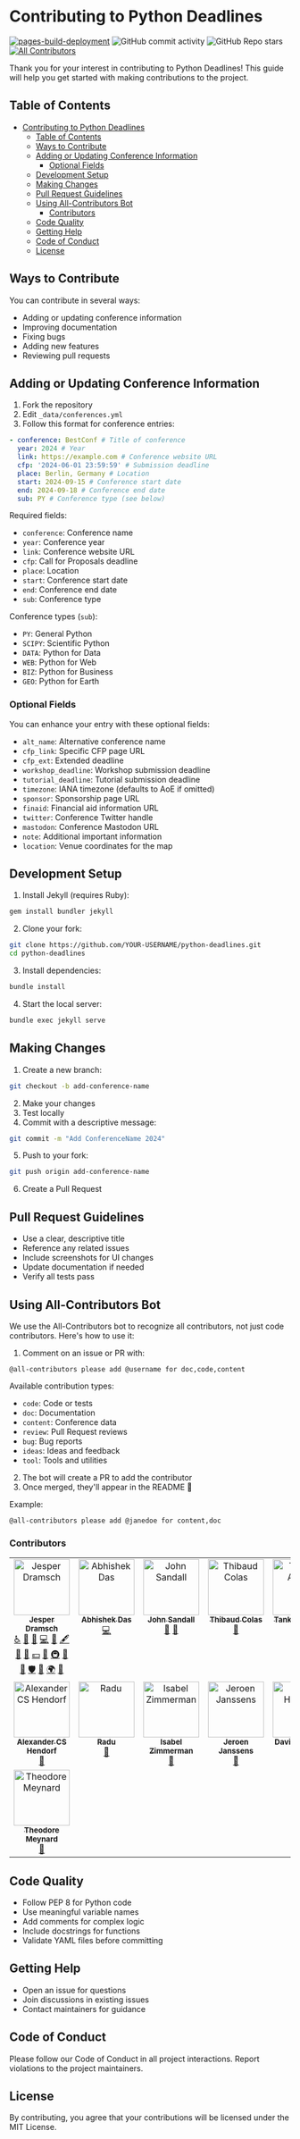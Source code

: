 # Contributing to Python Deadlines

[![pages-build-deployment](https://github.com/JesperDramsch/python-deadlines/actions/workflows/pages/pages-build-deployment/badge.svg?branch=gh-pages)](https://github.com/JesperDramsch/python-deadlines/actions/workflows/pages/pages-build-deployment) ![GitHub commit activity](https://img.shields.io/github/commit-activity/m/jesperdramsch/python-deadlines) ![GitHub Repo stars](https://img.shields.io/github/stars/jesperdramsch/python-deadlines) [![All Contributors](https://img.shields.io/github/all-contributors/jesperdramsch/python-deadlines?color=ee8449)](#contributors)

Thank you for your interest in contributing to Python Deadlines! This guide will help you get started with making contributions to the project.

## Table of Contents

- [Contributing to Python Deadlines](#contributing-to-python-deadlines)
  - [Table of Contents](#table-of-contents)
  - [Ways to Contribute](#ways-to-contribute)
  - [Adding or Updating Conference Information](#adding-or-updating-conference-information)
    - [Optional Fields](#optional-fields)
  - [Development Setup](#development-setup)
  - [Making Changes](#making-changes)
  - [Pull Request Guidelines](#pull-request-guidelines)
  - [Using All-Contributors Bot](#using-all-contributors-bot)
    - [Contributors](#contributors)
  - [Code Quality](#code-quality)
  - [Getting Help](#getting-help)
  - [Code of Conduct](#code-of-conduct)
  - [License](#license)

## Ways to Contribute

You can contribute in several ways:

-   Adding or updating conference information
-   Improving documentation
-   Fixing bugs
-   Adding new features
-   Reviewing pull requests

## Adding or Updating Conference Information

1. Fork the repository
2. Edit `_data/conferences.yml`
3. Follow this format for conference entries:

```yaml
- conference: BestConf # Title of conference
  year: 2024 # Year
  link: https://example.com # Conference website URL
  cfp: '2024-06-01 23:59:59' # Submission deadline
  place: Berlin, Germany # Location
  start: 2024-09-15 # Conference start date
  end: 2024-09-18 # Conference end date
  sub: PY # Conference type (see below)
```

Required fields:

-   `conference`: Conference name
-   `year`: Conference year
-   `link`: Conference website URL
-   `cfp`: Call for Proposals deadline
-   `place`: Location
-   `start`: Conference start date
-   `end`: Conference end date
-   `sub`: Conference type

Conference types (`sub`):

-   `PY`: General Python
-   `SCIPY`: Scientific Python
-   `DATA`: Python for Data
-   `WEB`: Python for Web
-   `BIZ`: Python for Business
-   `GEO`: Python for Earth

### Optional Fields

You can enhance your entry with these optional fields:

-   `alt_name`: Alternative conference name
-   `cfp_link`: Specific CFP page URL
-   `cfp_ext`: Extended deadline
-   `workshop_deadline`: Workshop submission deadline
-   `tutorial_deadline`: Tutorial submission deadline
-   `timezone`: IANA timezone (defaults to AoE if omitted)
-   `sponsor`: Sponsorship page URL
-   `finaid`: Financial aid information URL
-   `twitter`: Conference Twitter handle
-   `mastodon`: Conference Mastodon URL
-   `note`: Additional important information
-   `location`: Venue coordinates for the map

## Development Setup

1. Install Jekyll (requires Ruby):

```bash
gem install bundler jekyll
```

2. Clone your fork:

```bash
git clone https://github.com/YOUR-USERNAME/python-deadlines.git
cd python-deadlines
```

3. Install dependencies:

```bash
bundle install
```

4. Start the local server:

```bash
bundle exec jekyll serve
```

## Making Changes

1. Create a new branch:

```bash
git checkout -b add-conference-name
```

2. Make your changes
3. Test locally
4. Commit with a descriptive message:

```bash
git commit -m "Add ConferenceName 2024"
```

5. Push to your fork:

```bash
git push origin add-conference-name
```

6. Create a Pull Request

## Pull Request Guidelines

-   Use a clear, descriptive title
-   Reference any related issues
-   Include screenshots for UI changes
-   Update documentation if needed
-   Verify all tests pass

## Using All-Contributors Bot

We use the All-Contributors bot to recognize all contributors, not just code contributors. Here's how to use it:

1. Comment on an issue or PR with:

```
@all-contributors please add @username for doc,code,content
```

Available contribution types:

-   `code`: Code or tests
-   `doc`: Documentation
-   `content`: Conference data
-   `review`: Pull Request reviews
-   `bug`: Bug reports
-   `ideas`: Ideas and feedback
-   `tool`: Tools and utilities

2. The bot will create a PR to add the contributor
3. Once merged, they'll appear in the README 🎉

Example:

```
@all-contributors please add @janedoe for content,doc
```

### Contributors

<!-- ALL-CONTRIBUTORS-LIST:START - Do not remove or modify this section -->
<!-- prettier-ignore-start -->
<!-- markdownlint-disable -->
<table>
  <tbody>
    <tr>
      <td align="center" valign="top" width="14.28%"><a href="http://dramsch.net"><img src="https://avatars.githubusercontent.com/u/2620316?v=4?s=100" width="100px;" alt="Jesper Dramsch"/><br /><sub><b>Jesper Dramsch</b></sub></a><br /><a href="#a11y-JesperDramsch" title="Accessibility">️️️️♿️</a> <a href="https://github.com/JesperDramsch/python-deadlines/issues?q=author%3AJesperDramsch" title="Bug reports">🐛</a> <a href="#blog-JesperDramsch" title="Blogposts">📝</a> <a href="https://github.com/JesperDramsch/python-deadlines/commits?author=JesperDramsch" title="Code">💻</a> <a href="#conference-JesperDramsch" title="Python conference (Added or updated)">📆</a> <a href="#content-JesperDramsch" title="Content">🖋</a> <a href="https://github.com/JesperDramsch/python-deadlines/commits?author=JesperDramsch" title="Documentation">📖</a> <a href="#design-JesperDramsch" title="Design">🎨</a> <a href="#financial-JesperDramsch" title="Financial">💵</a> <a href="#ideas-JesperDramsch" title="Ideas, Planning, & Feedback">🤔</a> <a href="#infra-JesperDramsch" title="Infrastructure (Hosting, Build-Tools, etc)">🚇</a> <a href="#promotion-JesperDramsch" title="Promotion">📣</a> <a href="https://github.com/JesperDramsch/python-deadlines/pulls?q=is%3Apr+reviewed-by%3AJesperDramsch" title="Reviewed Pull Requests">👀</a> <a href="#security-JesperDramsch" title="Security">🛡️</a> <a href="#tool-JesperDramsch" title="Tools">🔧</a> <a href="#translation-JesperDramsch" title="Translation">🌍</a> <a href="#talk-JesperDramsch" title="Talks">📢</a></td>
      <td align="center" valign="top" width="14.28%"><a href="https://abhishekdas.com/"><img src="https://avatars.githubusercontent.com/u/1156489?v=4?s=100" width="100px;" alt="Abhishek Das"/><br /><sub><b>Abhishek Das</b></sub></a><br /><a href="https://github.com/JesperDramsch/python-deadlines/commits?author=abhshkdz" title="Code">💻</a></td>
      <td align="center" valign="top" width="14.28%"><a href="https://coefficient.ai"><img src="https://avatars.githubusercontent.com/u/2884159?v=4?s=100" width="100px;" alt="John Sandall"/><br /><sub><b>John Sandall</b></sub></a><br /><a href="#conference-john-sandall" title="Python conference (Added or updated)">📆</a> <a href="https://github.com/JesperDramsch/python-deadlines/issues?q=author%3Ajohn-sandall" title="Bug reports">🐛</a></td>
      <td align="center" valign="top" width="14.28%"><a href="https://thib.me/"><img src="https://avatars.githubusercontent.com/u/877585?v=4?s=100" width="100px;" alt="Thibaud Colas"/><br /><sub><b>Thibaud Colas</b></sub></a><br /><a href="#conference-thibaudcolas" title="Python conference (Added or updated)">📆</a></td>
      <td align="center" valign="top" width="14.28%"><a href="http://tanka.la"><img src="https://avatars.githubusercontent.com/u/29096822?v=4?s=100" width="100px;" alt="Tankala Ashok"/><br /><sub><b>Tankala Ashok</b></sub></a><br /><a href="#conference-tankala" title="Python conference (Added or updated)">📆</a></td>
      <td align="center" valign="top" width="14.28%"><a href="http://robdewit.nl"><img src="https://avatars.githubusercontent.com/u/7165065?v=4?s=100" width="100px;" alt="Rob de Wit"/><br /><sub><b>Rob de Wit</b></sub></a><br /><a href="#conference-RCdeWit" title="Python conference (Added or updated)">📆</a></td>
      <td align="center" valign="top" width="14.28%"><a href="https://slides.takanory.net/"><img src="https://avatars.githubusercontent.com/u/988241?v=4?s=100" width="100px;" alt="Takanori Suzuki"/><br /><sub><b>Takanori Suzuki</b></sub></a><br /><a href="#conference-takanory" title="Python conference (Added or updated)">📆</a></td>
    </tr>
    <tr>
      <td align="center" valign="top" width="14.28%"><a href="https://github.com/alanderex"><img src="https://avatars.githubusercontent.com/u/1356401?v=4?s=100" width="100px;" alt="Alexander CS Hendorf"/><br /><sub><b>Alexander CS Hendorf</b></sub></a><br /><a href="#conference-alanderex" title="Python conference (Added or updated)">📆</a></td>
      <td align="center" valign="top" width="14.28%"><a href="https://github.com/radujica"><img src="https://avatars.githubusercontent.com/u/8166962?v=4?s=100" width="100px;" alt="Radu"/><br /><sub><b>Radu</b></sub></a><br /><a href="https://github.com/JesperDramsch/python-deadlines/issues?q=author%3Aradujica" title="Bug reports">🐛</a></td>
      <td align="center" valign="top" width="14.28%"><a href="http://isabelizimm.me"><img src="https://avatars.githubusercontent.com/u/54685329?v=4?s=100" width="100px;" alt="Isabel Zimmerman"/><br /><sub><b>Isabel Zimmerman</b></sub></a><br /><a href="https://github.com/JesperDramsch/python-deadlines/issues?q=author%3Aisabelizimm" title="Bug reports">🐛</a></td>
      <td align="center" valign="top" width="14.28%"><a href="https://jeroenjanssens.com/"><img src="https://avatars.githubusercontent.com/u/1368256?v=4?s=100" width="100px;" alt="Jeroen Janssens"/><br /><sub><b>Jeroen Janssens</b></sub></a><br /><a href="#conference-jeroenjanssens" title="Python conference (Added or updated)">📆</a></td>
      <td align="center" valign="top" width="14.28%"><a href="https://github.com/systematicguy"><img src="https://avatars.githubusercontent.com/u/12820811?v=4?s=100" width="100px;" alt="David Horvath"/><br /><sub><b>David Horvath</b></sub></a><br /><a href="#conference-systematicguy" title="Python conference (Added or updated)">📆</a></td>
      <td align="center" valign="top" width="14.28%"><a href="https://ogrisel.com/"><img src="https://avatars.githubusercontent.com/u/89061?v=4?s=100" width="100px;" alt="Olivier Grisel"/><br /><sub><b>Olivier Grisel</b></sub></a><br /><a href="#conference-ogrisel" title="Python conference (Added or updated)">📆</a></td>
      <td align="center" valign="top" width="14.28%"><a href="https://github.com/mtsokol"><img src="https://avatars.githubusercontent.com/u/8431159?v=4?s=100" width="100px;" alt="Mateusz Sokół"/><br /><sub><b>Mateusz Sokół</b></sub></a><br /><a href="#conference-mtsokol" title="Python conference (Added or updated)">📆</a></td>
    </tr>
    <tr>
      <td align="center" valign="top" width="14.28%"><a href="https://github.com/theopinard"><img src="https://avatars.githubusercontent.com/u/16977967?v=4?s=100" width="100px;" alt="Theodore Meynard"/><br /><sub><b>Theodore Meynard</b></sub></a><br /><a href="#conference-theopinard" title="Python conference (Added or updated)">📆</a></td>
    </tr>
  </tbody>
</table>

<!-- markdownlint-restore -->
<!-- prettier-ignore-end -->

<!-- ALL-CONTRIBUTORS-LIST:END -->

## Code Quality

-   Follow PEP 8 for Python code
-   Use meaningful variable names
-   Add comments for complex logic
-   Include docstrings for functions
-   Validate YAML files before committing

## Getting Help

-   Open an issue for questions
-   Join discussions in existing issues
-   Contact maintainers for guidance

## Code of Conduct

Please follow our Code of Conduct in all project interactions. Report violations to the project maintainers.

## License

By contributing, you agree that your contributions will be licensed under the MIT License.
